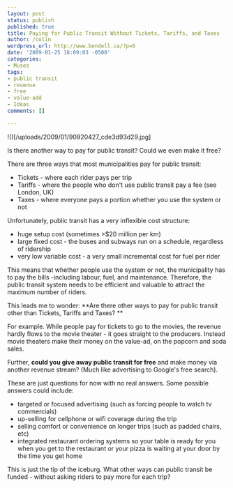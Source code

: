 ```yaml
---
layout: post
status: publish
published: true
title: Paying for Public Transit Without Tickets, Tariffs, and Taxes
author: /colin
wordpress_url: http://www.bendell.ca/?p=6
date: '2009-01-25 18:09:03 -0500'
categories:
- Muses
tags:
- public transit
- revenue
- free
- value-add
- Ideas
comments: []

---
```

!()[/uploads/2009/01/90920427_cde3d93d29.jpg]

Is there another way to pay for public transit? Could we even make it free?

There are three ways that most municipalities pay for public transit:

* Tickets - where each rider pays per trip
* Tariffs - where the people who don't use public transit pay a fee (see London, UK)
* Taxes - where everyone pays a portion whether you use the system or not

Unfortunately, public transit has a very inflexible cost structure:

* huge setup cost (sometimes >$20 million per km)
* large fixed cost - the buses and subways run on a schedule, regardless of ridership
* very low variable cost - a very small incremental cost for fuel per rider

This means that whether people use the system or not, the municipality has to pay the bills -including labour, fuel, and maintenance. Therefore, the public transit system needs to be efficient and valuable to attract the maximum number of riders.

This leads me to wonder: **Are there other ways to pay for public transit other than Tickets, Tariffs and Taxes? ** 

For example. While people pay for tickets to go to the movies, the revenue hardly flows to the movie theater - it goes straight to the producers. Instead movie theaters make their money on the value-ad, on the popcorn and soda sales.

Further, **could you give away public transit for free** and make money via another revenue stream? (Much like advertising to Google's free search).

These are just questions for now with no real answers. Some possible answers could include:

* targeted or focused advertising (such as forcing people to watch tv commercials)
* up-selling for cellphone or wifi coverage during the trip
* selling comfort or convenience on longer trips (such as padded chairs, etc)
* integrated restaurant ordering systems so your table is ready for you when you get to the restaurant or your pizza is waiting at your door by the time you get home

This is just the tip of the iceburg. What other ways can public transit be funded - without asking riders to pay more for each trip?
